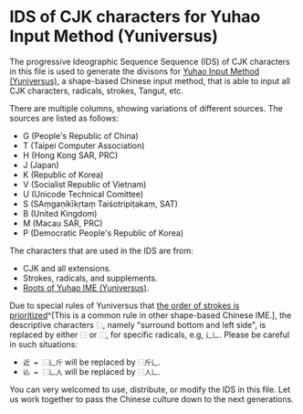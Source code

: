 # IDS of CJK characters for Yuhao Input Method (Yuniversus)

The progressive Ideographic Sequence Sequence (IDS) of CJK characters in this file is used to generate the divisons for [Yuhao Input Method (Yuniversus)](shurufa.app), a shape-based Chinese input method, that is able to input all CJK characters, radicals, strokes, Tangut, etc.

There are multiple columns, showing variations of different sources. The sources are listed as follows:

- G (People's Republic of China)
- T (Taipei Computer Association)
- H (Hong Kong SAR, PRC)
- J (Japan)
- K (Republic of Korea)
- V (Socialist Republic of Vietnam)
- U (Unicode Technical Comittee)
- S (SAṃgaṇikīkṛtaṃ Taiśotripiṭakaṃ, SAT)
- B (United Kingdom)
- M (Macau SAR, PRC)
- P (Democratic People's Republic of Korea)

The characters that are used in the IDS are from:

- CJK and all extensions.
- Strokes, radicals, and supplements.
- [Roots of Yuhao IME (Yuniversus)](https://shurufa.app/docs/yuniversus.html).

Due to special rules of Yuniversus that [the order of strokes is prioritized](https://shurufa.app/learn/division.html#符合笔顺)^[This is a common rule in other shape-based Chinese IME.], the descriptive characters `⿺`, namely "surround bottom and left side", is replaced by either `⿱` or `⿰`, for specific radicals, e.g, `辶𠃊`. Please be careful in such situations:

- `近 = ⿺辶斤` will be replaced by `⿱斤辶`.
- `亾 = ⿺𠃊人` will be replaced by `⿱人𠃊`.

You can very welcomed to use, distribute, or modify the IDS in this file. Let us work together to pass the Chinese culture down to the next generations.
